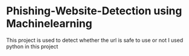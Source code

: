 # Phishing-Website-Detection using Machinelearning
This project is used to detect whether the url is safe to use or not
I used python in this project
